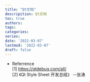 ```yaml
---
title: "Qt文档"
descripition: Qt文档
toc: true
authors:
tags:
categories:
series:
date: '2022-03-07'
lastmod: '2022-03-07'
draft: false
---
```


- Referrence  
[1] https://qtdebug.com/all/  
[2] 《Qt Style Sheet 开发总结》 --张涛
